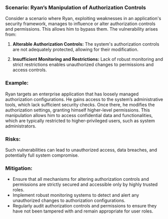 ### Scenario: Ryan’s Manipulation of Authorization Controls 
Consider a scenario where Ryan, exploiting weaknesses in an application's security framework, manages to influence or alter authorization controls and permissions. This allows him to bypass them. The vulnerability arises from: 

1. **Alterable Authorization Controls:** The system's authorization controls are not adequately protected, allowing for their modification. 

2. **Insufficient Monitoring and Restrictions:** Lack of robust monitoring and strict restrictions enables unauthorized changes to permissions and access controls. 

### Example: 

Ryan targets an enterprise application that has loosely managed authorization configurations. He gains access to the system’s administrative tools, which lack sufficient security checks. Once there, he modifies the authorization settings, granting himself higher-level permissions. This manipulation allows him to access confidential data and functionalities, which are typically restricted to higher-privileged users, such as system administrators. 

### Risks: 

Such vulnerabilities can lead to unauthorized access, data breaches, and potentially full system compromise. 

### Mitigation: 

- Ensure that all mechanisms for altering authorization controls and permissions are strictly secured and accessible only by highly trusted roles. 
- Implement robust monitoring systems to detect and alert any unauthorized changes to authorization configurations. 
- Regularly audit authorization controls and permissions to ensure they have not been tampered with and remain appropriate for user roles. 